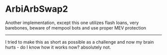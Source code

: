 # ArbiArbSwap2
Another implementation, except this one utilizes flash loans, very barebones, beware of mempool bots and use proper MEV protection
_______________________

I tried to make this as short as possible as a challenge and now my brain hurts - do I know how it works now? absolutely not.
